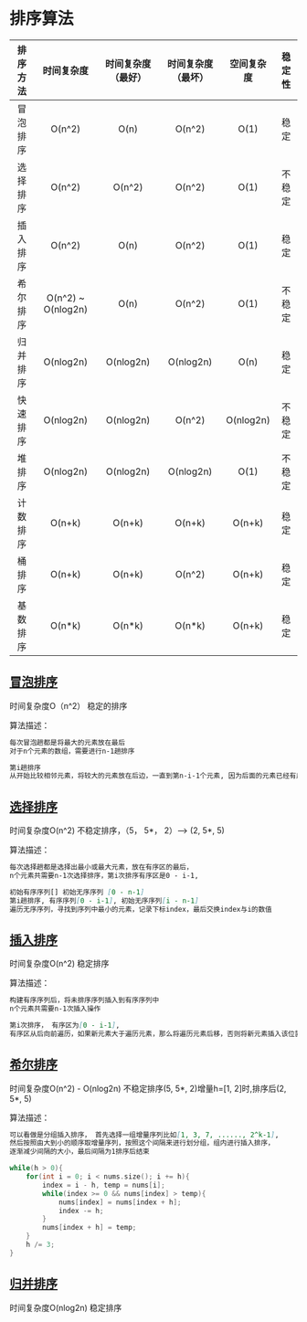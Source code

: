 # 排序算法

排序方法 | 时间复杂度 | 时间复杂度（最好） | 时间复杂度（最坏）| 空间复杂度 | 稳定性
:-:|:-:|:-:|:-:|:-:|:-:
冒泡排序 | O(n^2)    | O(n)      | O(n^2)    | O(1)  | 稳定
选择排序 | O(n^2)    | O(n^2)    | O(n^2)    | O(1)  | 不稳定
插入排序 | O(n^2)    | O(n)      | O(n^2)    | O(1)  | 稳定
希尔排序 | O(n^2) ~ O(nlog2n) | O(n) | O(n^2) | O(1) | 不稳定
归并排序 | O(nlog2n) | O(nlog2n) | O(nlog2n) | O(n)  | 稳定
快速排序 | O(nlog2n) | O(nlog2n) | O(n^2) | O(nlog2n)| 不稳定
堆排序   | O(nlog2n) | O(nlog2n) | O(nlog2n) | O(1)  | 不稳定
计数排序 | O(n+k)    | O(n+k)    | O(n+k)    | O(n+k)| 稳定
桶排序   | O(n+k)    | O(n+k)    | O(n^2)    | O(n+k)| 稳定
基数排序 | O(n\*k)   | O(n\*k)   | O(n*k)    | O(n+k)| 稳定
## [冒泡排序]()
时间复杂度O（n^2） 稳定的排序

算法描述：
```markdown
每次冒泡趟都是将最大的元素放在最后
对于n个元素的数组，需要进行n-1趟排序

第i趟排序
从开始比较相邻元素，将较大的元素放在后边，一直到第n-i-1个元素, 因为后面的元素已经有序了。
```
## [选择排序]()
时间复杂度O(n^2) 不稳定排序，（5， 5*， 2）——> (2, 5*, 5)

算法描述：
```markdown
每次选择趟都是选择出最小或最大元素，放在有序区的最后，
n个元素共需要n-1次选择排序，第i次排序有序区是0 - i-1,

初始有序序列[] 初始无序序列 [0 - n-1]
第i趟排序, 有序序列[0 - i-1], 初始无序序列[i - n-1]
遍历无序序列，寻找到序列中最小的元素，记录下标index，最后交换index与i的数值
```

## [插入排序]()
时间复杂度O(n^2) 稳定排序

算法描述：
```markdown
构建有序序列后，将未排序序列插入到有序序列中
n个元素共需要n-1次插入操作

第i次排序， 有序区为[0 - i-1], 
有序区从后向前遍历，如果新元素大于遍历元素，那么将遍历元素后移，否则将新元素插入该位置
```

## [希尔排序]()
时间复杂度O(n^2) - O(nlog2n) 不稳定排序(5, 5*, 2)增量h=[1, 2]时,排序后(2, 5*, 5)

算法描述：
```markdown
可以看做是分组插入排序， 首先选择一组增量序列比如[1, 3, 7, ......, 2^k-1],
然后按照由大到小的顺序取增量序列，按照这个间隔来进行划分组，组内进行插入排序，
逐渐减少间隔的大小，最后间隔为1排序后结束
```
```c++
while(h > 0){
    for(int i = 0; i < nums.size(); i += h){
        index = i - h, temp = nums[i];
        while(index >= 0 && nums[index] > temp){
            nums[index] = nums[index + h];
            index -= h;
        }
        nums[index + h] = temp;
    }
    h /= 3;
}

```

## [归并排序]()

时间复杂度O(nlog2n) 稳定排序

